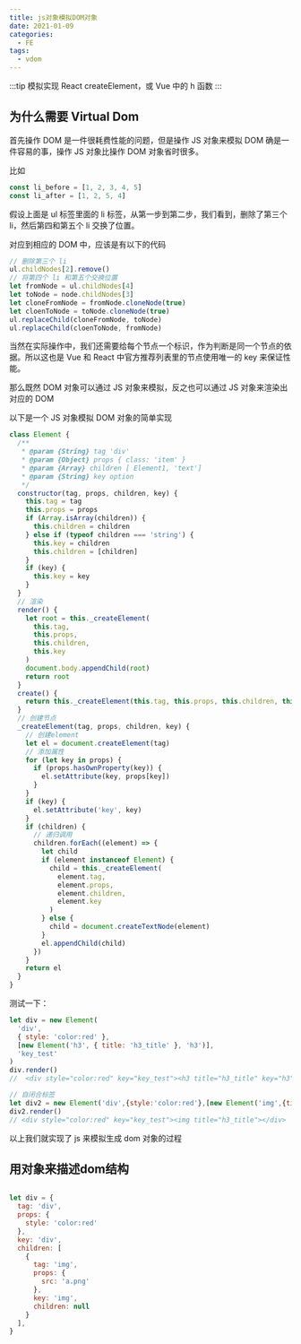 ```yaml
---
title: js对象模拟DOM对象
date: 2021-01-09
categories:
  - FE
tags:
  - vdom
---
```


:::tip
模拟实现 React createElement，或 Vue 中的 h 函数
:::

## 为什么需要 Virtual Dom

首先操作 DOM 是一件很耗费性能的问题，但是操作 JS 对象来模拟 DOM 确是一件容易的事，操作 JS 对象比操作 DOM 对象省时很多。

比如

```js
const li_before = [1, 2, 3, 4, 5]
const li_after = [1, 2, 5, 4]
```

假设上面是 ul 标签里面的 li 标签，从第一步到第二步，我们看到，删除了第三个 li，然后第四和第五个 li 交换了位置。

对应到相应的 DOM 中，应该是有以下的代码

```js
// 删除第三个 li
ul.childNodes[2].remove()
// 将第四个 li 和第五个交换位置
let fromNode = ul.childNodes[4]
let toNode = node.childNodes[3]
let cloneFromNode = fromNode.cloneNode(true)
let cloenToNode = toNode.cloneNode(true)
ul.replaceChild(cloneFromNode, toNode)
ul.replaceChild(cloenToNode, fromNode)
```

当然在实际操作中，我们还需要给每个节点一个标识，作为判断是同一个节点的依据。所以这也是 Vue 和 React 中官方推荐列表里的节点使用唯一的 key 来保证性能。

那么既然 DOM 对象可以通过 JS 对象来模拟，反之也可以通过 JS 对象来渲染出对应的 DOM

以下是一个 JS 对象模拟 DOM 对象的简单实现

```js
class Element {
  /**
   * @param {String} tag 'div'
   * @param {Object} props { class: 'item' }
   * @param {Array} children [ Element1, 'text']
   * @param {String} key option
   */
  constructor(tag, props, children, key) {
    this.tag = tag
    this.props = props
    if (Array.isArray(children)) {
      this.children = children
    } else if (typeof children === 'string') {
      this.key = children
      this.children = [children]
    }
    if (key) {
      this.key = key
    }
  }
  // 渲染
  render() {
    let root = this._createElement(
      this.tag,
      this.props,
      this.children,
      this.key
    )
    document.body.appendChild(root)
    return root
  }
  create() {
    return this._createElement(this.tag, this.props, this.children, this.key)
  }
  // 创建节点
  _createElement(tag, props, children, key) {
    // 创建element
    let el = document.createElement(tag)
    // 添加属性
    for (let key in props) {
      if (props.hasOwnProperty(key)) {
        el.setAttribute(key, props[key])
      }
    }
    if (key) {
      el.setAttribute('key', key)
    }
    if (children) {
      // 递归调用
      children.forEach((element) => {
        let child
        if (element instanceof Element) {
          child = this._createElement(
            element.tag,
            element.props,
            element.children,
            element.key
          )
        } else {
          child = document.createTextNode(element)
        }
        el.appendChild(child)
      })
    }
    return el
  }
}
```

测试一下：

```js
let div = new Element(
  'div',
  { style: 'color:red' },
  [new Element('h3', { title: 'h3_title' }, 'h3')],
  'key_test'
)
div.render()
//  <div style="color:red" key="key_test"><h3 title="h3_title" key="h3">h3</h3></div>

// 自闭合标签
let div2 = new Element('div',{style:'color:red'},[new Element('img',{title:'h3_title'},)],'key_test')
div2.render()
// <div style="color:red" key="key_test"><img title="h3_title"></div>
```

以上我们就实现了 js 来模拟生成 dom 对象的过程


## 用对象来描述dom结构
```js

let div = {
  tag: 'div',
  props: {
    style: 'color:red'
  },
  key: 'div',
  children: [
    {
      tag: 'img',
      props: {
        src: 'a.png'
      },
      key: 'img',
      children: null
    }
  ],
}

```
